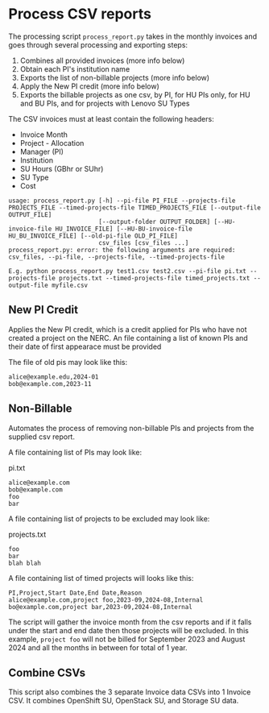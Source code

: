 # Process CSV reports

The processing script `process_report.py` takes in the monthly invoices and goes through several processing and exporting steps:
1. Combines all provided invoices (more info below)
2. Obtain each PI's institution name
3. Exports the list of non-billable projects (more info below)
4. Apply the New PI credit (more info below)
5. Exports the billable projects as one csv, by PI, for HU PIs only, for HU and BU PIs, and for projects with Lenovo SU Types

The CSV invoices must at least contain the following headers:
- Invoice Month
- Project - Allocation
- Manager (PI)
- Institution
- SU Hours (GBhr or SUhr)
- SU Type
- Cost

```
usage: process_report.py [-h] --pi-file PI_FILE --projects-file PROJECTS_FILE --timed-projects-file TIMED_PROJECTS_FILE [--output-file OUTPUT_FILE]
                         [--output-folder OUTPUT_FOLDER] [--HU-invoice-file HU_INVOICE_FILE] [--HU-BU-invoice-file HU_BU_INVOICE_FILE] [--old-pi-file OLD_PI_FILE]
                         csv_files [csv_files ...]
process_report.py: error: the following arguments are required: csv_files, --pi-file, --projects-file, --timed-projects-file

E.g. python process_report.py test1.csv test2.csv --pi-file pi.txt --projects-file projects.txt --timed-projects-file timed_projects.txt --output-file myfile.csv
```

## New PI Credit
Applies the New PI credit, which is a credit applied for PIs who have not created a project on the NERC. An file containing a list of known PIs and their date of first appearace must be provided

The file of old pis may look like this:
```
alice@example.edu,2024-01
bob@example.com,2023-11
```

## Non-Billable

Automates the process of removing non-billable PIs and projects from the supplied csv report.

A file containing list of PIs may look like:

pi.txt
```
alice@example.com
bob@example.com
foo
bar
```

A file containing list of projects to be excluded may look like:

projects.txt
```
foo
bar
blah blah
```

A file containing list of timed projects will looks like this:
```
PI,Project,Start Date,End Date,Reason
alice@example.com,project foo,2023-09,2024-08,Internal
bo@example.com,project bar,2023-09,2024-08,Internal
```

The script will gather the invoice month from the csv reports and if it falls under the start and end date then those projects will be excluded.
In this example, `project foo` will not be billed for September 2023 and August 2024 and all the months in between for total of 1 year.

## Combine CSVs

This script also combines the 3 separate Invoice data CSVs into 1 Invoice CSV. It combines
OpenShift SU, OpenStack SU, and Storage SU data.
